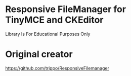 # Responsive FileManager for TinyMCE and CKEditor

Library Is For Educational Purposes Only

# Original creator

https://github.com/trippo/ResponsiveFilemanager

